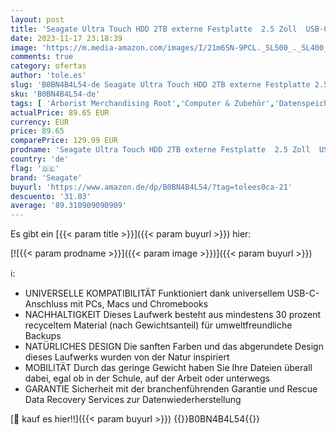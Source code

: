 ```yaml
---
layout: post
title: 'Seagate Ultra Touch HDD 2TB externe Festplatte  2.5 Zoll  USB-C & USB C  6 Monate Dropbox und Mylio  2 Jahre Rescue Service  Modellnr.: STMA2000400'
date: 2023-11-17 23:18:39
image: 'https://m.media-amazon.com/images/I/21m6SN-9PCL._SL500_._SL400_.jpg'
comments: true
category: ofertas
author: 'tole.es'
slug: 'B0BN4B4L54-de Seagate Ultra Touch HDD 2TB externe Festplatte 2.5 Zoll...'
sku: 'B0BN4B4L54-de'
tags: [ 'Arborist Merchandising Root','Computer & Zubehör','Datenspeicher','Datenspeicher & Netzwerk','Externe Datenspeicher','Externe Festplatten','IT-Zubehör','Self Service','Special Features Stores','Stores','e26659c6-d1cd-45cb-800b-2f9b432b8572_0','e26659c6-d1cd-45cb-800b-2f9b432b8572_7201','seagate','🇩🇪', ]
actualPrice: 89.65 EUR
currency: EUR
price: 89.65
comparePrice: 129.99 EUR
prodname: 'Seagate Ultra Touch HDD 2TB externe Festplatte  2.5 Zoll  USB-C & USB C  6 Monate Dropbox und Mylio  2 Jahre Rescue Service  Modellnr.: STMA2000400'
country: 'de'
flag: '🇩🇪'
brand: 'Seagate'
buyurl: 'https://www.amazon.de/dp/B0BN4B4L54/?tag=tolees0ca-21'
descuento: '31.03'
average: '89.310909090909'
---
```


Es gibt ein [{{< param title >}}]({{< param buyurl >}}) hier:

[![{{< param prodname >}}]({{< param image >}})]({{< param buyurl >}})

ℹ️:

- UNIVERSELLE KOMPATIBILITÄT Funktioniert dank universellem USB-C-Anschluss mit PCs, Macs und Chromebooks
- NACHHALTIGKEIT Dieses Laufwerk besteht aus mindestens 30 prozent recyceltem Material (nach Gewichtsanteil) für umweltfreundliche Backups
- NATÜRLICHES DESIGN Die sanften Farben und das abgerundete Design dieses Laufwerks wurden von der Natur inspiriert
- MOBILITÄT Durch das geringe Gewicht haben Sie Ihre Dateien überall dabei, egal ob in der Schule, auf der Arbeit oder unterwegs
- GARANTIE Sicherheit mit der branchenführenden Garantie und Rescue Data Recovery Services zur Datenwiederherstellung

[🛒 kauf es hier!!]({{< param buyurl >}})
{{<world>}}B0BN4B4L54{{</world>}}
